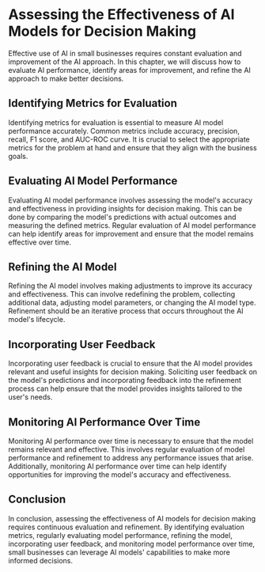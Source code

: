 Assessing the Effectiveness of AI Models for Decision Making
=============================================================================================================================

Effective use of AI in small businesses requires constant evaluation and improvement of the AI approach. In this chapter, we will discuss how to evaluate AI performance, identify areas for improvement, and refine the AI approach to make better decisions.

Identifying Metrics for Evaluation
----------------------------------

Identifying metrics for evaluation is essential to measure AI model performance accurately. Common metrics include accuracy, precision, recall, F1 score, and AUC-ROC curve. It is crucial to select the appropriate metrics for the problem at hand and ensure that they align with the business goals.

Evaluating AI Model Performance
-------------------------------

Evaluating AI model performance involves assessing the model's accuracy and effectiveness in providing insights for decision making. This can be done by comparing the model's predictions with actual outcomes and measuring the defined metrics. Regular evaluation of AI model performance can help identify areas for improvement and ensure that the model remains effective over time.

Refining the AI Model
---------------------

Refining the AI model involves making adjustments to improve its accuracy and effectiveness. This can involve redefining the problem, collecting additional data, adjusting model parameters, or changing the AI model type. Refinement should be an iterative process that occurs throughout the AI model's lifecycle.

Incorporating User Feedback
---------------------------

Incorporating user feedback is crucial to ensure that the AI model provides relevant and useful insights for decision making. Soliciting user feedback on the model's predictions and incorporating feedback into the refinement process can help ensure that the model provides insights tailored to the user's needs.

Monitoring AI Performance Over Time
-----------------------------------

Monitoring AI performance over time is necessary to ensure that the model remains relevant and effective. This involves regular evaluation of model performance and refinement to address any performance issues that arise. Additionally, monitoring AI performance over time can help identify opportunities for improving the model's accuracy and effectiveness.

Conclusion
----------

In conclusion, assessing the effectiveness of AI models for decision making requires continuous evaluation and refinement. By identifying evaluation metrics, regularly evaluating model performance, refining the model, incorporating user feedback, and monitoring model performance over time, small businesses can leverage AI models' capabilities to make more informed decisions.
